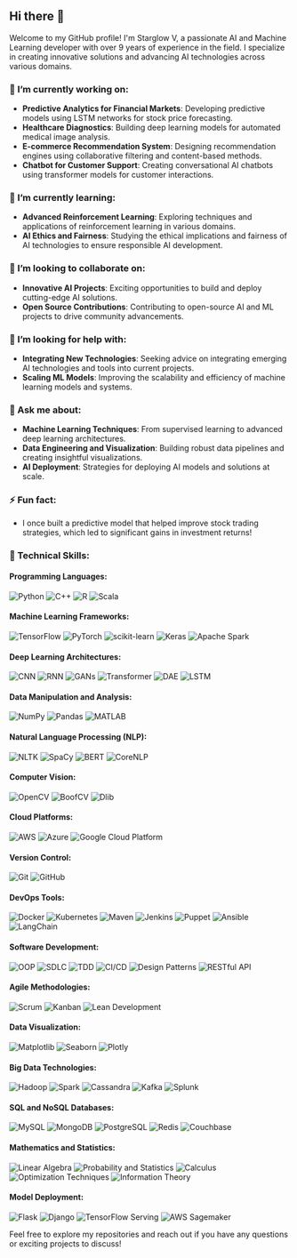 ## Hi there 👋

Welcome to my GitHub profile! I'm Starglow V, a passionate AI and Machine Learning developer with over 9 years of experience in the field. I specialize in creating innovative solutions and advancing AI technologies across various domains.

<!--
**starglow-v/starglow-v** is a ✨ _special_ ✨ repository because its `README.md` (this file) appears on your GitHub profile.

Here are some ideas to get you started:

- 🔭 I’m currently working on ...
- 🌱 I’m currently learning ...
- 👯 I’m looking to collaborate on ...
- 🤔 I’m looking for help with ...
- 💬 Ask me about ...
- 📫 How to reach me: ...
- 😄 Pronouns: ...
- ⚡ Fun fact: ...
-->

### 🔭 I’m currently working on:
- **Predictive Analytics for Financial Markets**: Developing predictive models using LSTM networks for stock price forecasting.
- **Healthcare Diagnostics**: Building deep learning models for automated medical image analysis.
- **E-commerce Recommendation System**: Designing recommendation engines using collaborative filtering and content-based methods.
- **Chatbot for Customer Support**: Creating conversational AI chatbots using transformer models for customer interactions.

### 🌱 I’m currently learning:
- **Advanced Reinforcement Learning**: Exploring techniques and applications of reinforcement learning in various domains.
- **AI Ethics and Fairness**: Studying the ethical implications and fairness of AI technologies to ensure responsible AI development.

### 👯 I’m looking to collaborate on:
- **Innovative AI Projects**: Exciting opportunities to build and deploy cutting-edge AI solutions.
- **Open Source Contributions**: Contributing to open-source AI and ML projects to drive community advancements.

### 🤔 I’m looking for help with:
- **Integrating New Technologies**: Seeking advice on integrating emerging AI technologies and tools into current projects.
- **Scaling ML Models**: Improving the scalability and efficiency of machine learning models and systems.

### 💬 Ask me about:
- **Machine Learning Techniques**: From supervised learning to advanced deep learning architectures.
- **Data Engineering and Visualization**: Building robust data pipelines and creating insightful visualizations.
- **AI Deployment**: Strategies for deploying AI models and solutions at scale.

### ⚡ Fun fact:
- I once built a predictive model that helped improve stock trading strategies, which led to significant gains in investment returns!

### 🔧 Technical Skills:

#### **Programming Languages:**
![Python](https://img.shields.io/badge/-Python-3776AB?style=flat&logo=python&logoColor=white) ![C++](https://img.shields.io/badge/-C++-00599C?style=flat&logo=cplusplus&logoColor=white) ![R](https://img.shields.io/badge/-R-276DC3?style=flat&logo=r&logoColor=white) ![Scala](https://img.shields.io/badge/-Scala-DC322F?style=flat&logo=scala&logoColor=white)

#### **Machine Learning Frameworks:**
![TensorFlow](https://img.shields.io/badge/-TensorFlow-FF6F00?style=flat&logo=tensorflow&logoColor=white) ![PyTorch](https://img.shields.io/badge/-PyTorch-EE4C2C?style=flat&logo=pytorch&logoColor=white) ![scikit-learn](https://img.shields.io/badge/-scikit--learn-F7931E?style=flat&logo=scikit-learn&logoColor=white) ![Keras](https://img.shields.io/badge/-Keras-D00000?style=flat&logo=keras&logoColor=white) ![Apache Spark](https://img.shields.io/badge/-Apache%20Spark-E25A1C?style=flat&logo=apache-spark&logoColor=white)

#### **Deep Learning Architectures:**
![CNN](https://img.shields.io/badge/-CNN-FF6F00?style=flat&logo=tensorflow&logoColor=white) ![RNN](https://img.shields.io/badge/-RNN-EE4C2C?style=flat&logo=pytorch&logoColor=white) ![GANs](https://img.shields.io/badge/-GANs-F7931E?style=flat&logo=keras&logoColor=white) ![Transformer](https://img.shields.io/badge/-Transformer-D00000?style=flat&logo=keras&logoColor=white) ![DAE](https://img.shields.io/badge/-DAE-150458?style=flat&logo=pandas&logoColor=white) ![LSTM](https://img.shields.io/badge/-LSTM-013243?style=flat&logo=numpy&logoColor=white)

#### **Data Manipulation and Analysis:**
![NumPy](https://img.shields.io/badge/-NumPy-013243?style=flat&logo=numpy&logoColor=white) ![Pandas](https://img.shields.io/badge/-Pandas-150458?style=flat&logo=pandas&logoColor=white) ![MATLAB](https://img.shields.io/badge/-MATLAB-0076A8?style=flat&logo=matlab&logoColor=white)

#### **Natural Language Processing (NLP):**
![NLTK](https://img.shields.io/badge/-NLTK-3C5E54?style=flat&logo=nltk&logoColor=white) ![SpaCy](https://img.shields.io/badge/-SpaCy-00A3E0?style=flat&logo=spacy&logoColor=white) ![BERT](https://img.shields.io/badge/-BERT-7F3C7F?style=flat&logo=bert&logoColor=white) ![CoreNLP](https://img.shields.io/badge/-CoreNLP-6A4B9D?style=flat&logo=stanford&logoColor=white)

#### **Computer Vision:**
![OpenCV](https://img.shields.io/badge/-OpenCV-5C3EE8?style=flat&logo=opencv&logoColor=white) ![BoofCV](https://img.shields.io/badge/-BoofCV-00A0A9?style=flat&logo=boofcv&logoColor=white) ![Dlib](https://img.shields.io/badge/-Dlib-2C3E50?style=flat&logo=dlib&logoColor=white)

#### **Cloud Platforms:**
![AWS](https://img.shields.io/badge/-AWS-232F3E?style=flat&logo=amazonaws&logoColor=white) ![Azure](https://img.shields.io/badge/-Azure-0089D6?style=flat&logo=microsoftazure&logoColor=white) ![Google Cloud Platform](https://img.shields.io/badge/-Google%20Cloud%20Platform-4285F4?style=flat&logo=google-cloud&logoColor=white)

#### **Version Control:**
![Git](https://img.shields.io/badge/-Git-F05032?style=flat&logo=git&logoColor=white) ![GitHub](https://img.shields.io/badge/-GitHub-181717?style=flat&logo=github&logoColor=white)

#### **DevOps Tools:**
![Docker](https://img.shields.io/badge/-Docker-2496ED?style=flat&logo=docker&logoColor=white) ![Kubernetes](https://img.shields.io/badge/-Kubernetes-326CE5?style=flat&logo=kubernetes&logoColor=white) ![Maven](https://img.shields.io/badge/-Maven-C71A36?style=flat&logo=apache-maven&logoColor=white) ![Jenkins](https://img.shields.io/badge/-Jenkins-D24939?style=flat&logo=jenkins&logoColor=white) ![Puppet](https://img.shields.io/badge/-Puppet-EC2A25?style=flat&logo=puppet&logoColor=white) ![Ansible](https://img.shields.io/badge/-Ansible-EE0000?style=flat&logo=ansible&logoColor=white) ![LangChain](https://img.shields.io/badge/-LangChain-1F2C4C?style=flat&logo=langchain&logoColor=white)

#### **Software Development:**
![OOP](https://img.shields.io/badge/-OOP-0074D9?style=flat&logo=java&logoColor=white) ![SDLC](https://img.shields.io/badge/-SDLC-2F4F4F?style=flat&logo=git&logoColor=white) ![TDD](https://img.shields.io/badge/-TDD-FF6F00?style=flat&logo=tdd&logoColor=white) ![CI/CD](https://img.shields.io/badge/-CI/CD-0F9D58?style=flat&logo=ci-cd&logoColor=white) ![Design Patterns](https://img.shields.io/badge/-Design%20Patterns-FF6F00?style=flat&logo=design-patterns&logoColor=white) ![RESTful API](https://img.shields.io/badge/-RESTful%20API-0099CC?style=flat&logo=rest&logoColor=white)

#### **Agile Methodologies:**
![Scrum](https://img.shields.io/badge/-Scrum-0E4C92?style=flat&logo=scrum&logoColor=white) ![Kanban](https://img.shields.io/badge/-Kanban-3A9D23?style=flat&logo=kanban&logoColor=white) ![Lean Development](https://img.shields.io/badge/-Lean%20Development-FB4C3F?style=flat&logo=lean&logoColor=white)

#### **Data Visualization:**
![Matplotlib](https://img.shields.io/badge/-Matplotlib-003B57?style=flat&logo=matplotlib&logoColor=white) ![Seaborn](https://img.shields.io/badge/-Seaborn-3F5D7D?style=flat&logo=seaborn&logoColor=white) ![Plotly](https://img.shields.io/badge/-Plotly-3F4F75?style=flat&logo=plotly&logoColor=white)

#### **Big Data Technologies:**
![Hadoop](https://img.shields.io/badge/-Hadoop-66CC99?style=flat&logo=apache-hadoop&logoColor=white) ![Spark](https://img.shields.io/badge/-Spark-E25A1C?style=flat&logo=apache-spark&logoColor=white) ![Cassandra](https://img.shields.io/badge/-Cassandra-0058A3?style=flat&logo=apache-cassandra&logoColor=white) ![Kafka](https://img.shields.io/badge/-Kafka-231F20?style=flat&logo=apache-kafka&logoColor=white) ![Splunk](https://img.shields.io/badge/-Splunk-003269?style=flat&logo=splunk&logoColor=white)

#### **SQL and NoSQL Databases:**
![MySQL](https://img.shields.io/badge/-MySQL-4479A1?style=flat&logo=mysql&logoColor=white) ![MongoDB](https://img.shields.io/badge/-MongoDB-47A248?style=flat&logo=mongodb&logoColor=white) ![PostgreSQL](https://img.shields.io/badge/-PostgreSQL-4169E1?style=flat&logo=postgresql&logoColor=white) ![Redis](https://img.shields.io/badge/-Redis-DC382D?style=flat&logo=redis&logoColor=white) ![Couchbase](https://img.shields.io/badge/-Couchbase-8D6E63?style=flat&logo=couchbase&logoColor=white)

#### **Mathematics and Statistics:**
![Linear Algebra](https://img.shields.io/badge/-Linear%20Algebra-FF6F00?style=flat&logo=math&logoColor=white) ![Probability and Statistics](https://img.shields.io/badge/-Probability%20and%20Statistics-0F9D58?style=flat&logo=math&logoColor=white) ![Calculus](https://img.shields.io/badge/-Calculus-2F4F4F?style=flat&logo=math&logoColor=white) ![Optimization Techniques](https://img.shields.io/badge/-Optimization%20Techniques-FF6F00?style=flat&logo=math&logoColor=white) ![Information Theory](https://img.shields.io/badge/-Information%20Theory-0099CC?style=flat&logo=math&logoColor=white)

#### **Model Deployment:**
![Flask](https://img.shields.io/badge/-Flask-000000?style=flat&logo=flask&logoColor=white) ![Django](https://img.shields.io/badge/-Django-092E20?style=flat&logo=django&logoColor=white) ![TensorFlow Serving](https://img.shields.io/badge/-TensorFlow%20Serving-FF6F00?style=flat&logo=tensorflow&logoColor=white) ![AWS Sagemaker](https://img.shields.io/badge/-AWS%20Sagemaker-232F3E?style=flat&logo=amazonaws&logoColor=white)

Feel free to explore my repositories and reach out if you have any questions or exciting projects to discuss!
